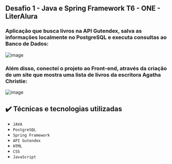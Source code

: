 <h2> 
    Desafio 1 - Java e Spring Framework T6 - ONE - LiterAlura 
</h2>
<h3>Aplicação que busca livros na API Gutendex, salva as informações localmente no PostgreSQL e executa consultas ao Banco de Dados:</h3>

![image](https://github.com/suelense/literalura/assets/90277436/202d814b-e3f9-476c-a480-8a2a25df2239)

<h3>Além disso, conectei o projeto ao Front-end, através da criação de um site que mostra uma lista de livros da escritora Agatha Christie:</h3>

![image](https://github.com/suelense/literalura/assets/90277436/7ecf594f-63fa-4891-9243-825edd8a6b49)



## ✔️ Técnicas e tecnologias utilizadas

- ``JAVA``
- ``PostgreSQL``
- ``Spring Framework``
- ``API Gutendex``
- ``HTML``
- ``CSS``
- ``JavaScript``
